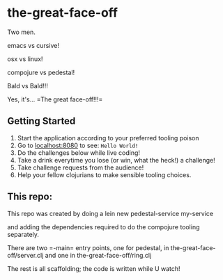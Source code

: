 # the-great-face-off

Two men.

emacs vs cursive!

osx vs linux!

compojure vs pedestal!

Bald vs Bald!!!

Yes, it's...  =The great face-off!!!=


## Getting Started

1. Start the application according to your preferred tooling poison
2. Go to [localhost:8080](http://localhost:8080/) to see: `Hello World!`
3. Do the challenges below while live coding!
4. Take a drink everytime you lose (or win, what the heck!) a challenge!
5. Take challenge requests from the audience!
6. Help your fellow clojurians to make sensible tooling choices.


## This repo:

This repo was created by doing a
   lein new pedestal-service my-service

and adding the dependencies required to do the compojure tooling separately.

There are two =-main= entry points, one for pedestal, in the-great-face-off/server.clj
and one in the-great-face-off/ring.clj

The rest is all scaffolding; the code is written while U watch!
